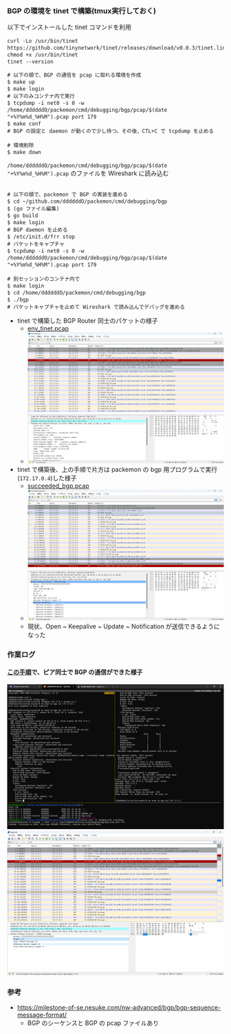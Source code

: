 ### BGP の環境を tinet で構築(tmux実行しておく)
以下でインストールした tinet コマンドを利用
```console
curl -Lo /usr/bin/tinet https://github.com/tinynetwork/tinet/releases/download/v0.0.3/tinet.linux_amd64
chmod +x /usr/bin/tinet
tinet --version
```

```console
# 以下の順で、BGP の通信を pcap に取れる環境を作成
$ make up
$ make login
# 以下のみコンテナ内で実行
$ tcpdump -i net0 -s 0 -w /home/ddddddO/packemon/cmd/debugging/bgp/pcap/$(date "+%Y%m%d_%H%M").pcap port 179
$ make conf
# BGP の設定と daemon が動くので少し待つ。その後、CTL+C で tcpdump を止める

# 環境削除
$ make down
```

`/home/ddddddO/packemon/cmd/debugging/bgp/pcap/$(date "+%Y%m%d_%H%M").pcap` のファイルを Wireshark に読み込む

```console

# 以下の順で、packemon で BGP の実装を進める
$ cd ~/github.com/ddddddO/packemon/cmd/debugging/bgp
$ (go ファイル編集)
$ go build
$ make login
# BGP daemon を止める
$ /etc/init.d/frr stop
# パケットをキャプチャ
$ tcpdump -i net0 -s 0 -w /home/ddddddO/packemon/cmd/debugging/bgp/pcap/$(date "+%Y%m%d_%H%M").pcap port 179

# 別セッションのコンテナ内で
$ make login
$ cd /home/ddddddO/packemon/cmd/debugging/bgp
$ ./bgp
# パケットキャプチャを止めて Wireshark で読み込んでデバッグを進める
```

- tinet で構築した BGP Router 同士のパケットの様子
  - [env_tinet.pcap](./pcap/env_tinet.pcap)
  - ![](./pcap/env_tinet.png)
- tinet で構築後、上の手順で片方は packemon の bgp 用プログラムで実行(`172.17.0.4`)した様子
  - [succeeded_bgp.pcap](./pcap/succeeded_bgp.pcap)
  - ![](./pcap/succeeded_bgp.png)
  - 現状、Open ~ Keepalive ~ Update ~ Notification が送信できるようになった

### 作業ログ
#### [この手順](https://github.com/ddddddO/packemon/issues/68#issuecomment-2408943662)で、ピア同士で BGP の通信ができた様子

![](./succeeded_peering_bgp.png)
![](./bgp.pcap.png)


### 参考
- https://milestone-of-se.nesuke.com/nw-advanced/bgp/bgp-sequence-message-format/
    - BGP のシーケンスと BGP の pcap ファイルあり
